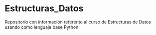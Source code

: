 # Estructuras_Datos
Repositorio con información referente al curso de Estructuras de Datos usando como lenguaje base Python
